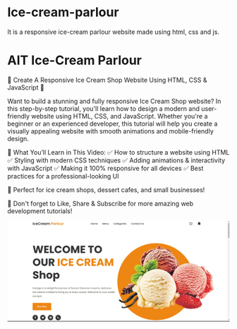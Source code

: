# Ice-cream-parlour
It is a responsive ice-cream parlour website made using html, css and js. 

# AIT Ice-Cream Parlour

🍦 Create A Responsive Ice Cream Shop Website Using HTML, CSS & JavaScript 🍦

Want to build a stunning and fully responsive Ice Cream Shop website? In this step-by-step tutorial, you'll learn how to design a modern and user-friendly website using HTML, CSS, and JavaScript. Whether you're a beginner or an experienced developer, this tutorial will help you create a visually appealing website with smooth animations and mobile-friendly design.

🚀 What You’ll Learn in This Video:
✅ How to structure a website using HTML
✅ Styling with modern CSS techniques
✅ Adding animations & interactivity with JavaScript
✅ Making it 100% responsive for all devices
✅ Best practices for a professional-looking UI

🎨 Perfect for ice cream shops, dessert cafes, and small businesses!

🔔 Don't forget to Like, Share & Subscribe for more amazing web development tutorials!

![ice-cream](assets/ice-parlour.png)
